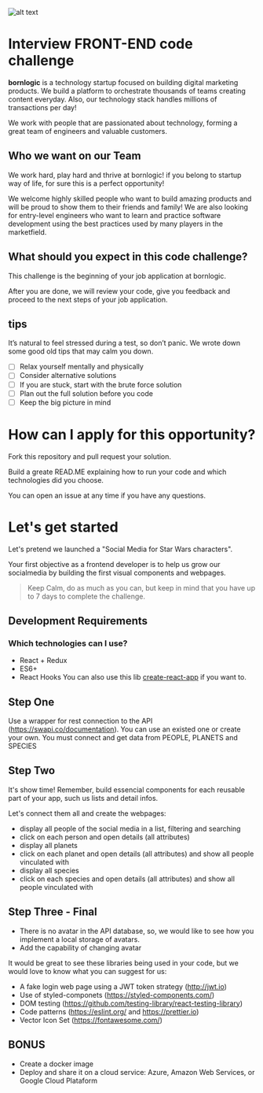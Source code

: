 ![alt text](http://branding.bornlogic.com.s3-website-sa-east-1.amazonaws.com/static/files-download/logo/logo-roxo.svg 'Bornlogic')


# Interview FRONT-END code challenge

**bornlogic** is a technology startup focused on building digital marketing products. We build a platform to orchestrate thousands of teams creating content everyday. Also, our technology stack handles millions of transactions per day!

We work with people that are passionated about technology, forming a great team of engineers and valuable customers.

## Who we want on our Team

We work hard, play hard and thrive at bornlogic! if you belong to startup way of life, for sure this is a perfect opportunity!

We welcome highly skilled people who want to build amazing products and will be proud to show them to their friends and family! We are also looking for entry-level engineers who want to learn and practice software development using the best practices used by many players in the marketfield.

## What should you expect in this code challenge?

This challenge is the beginning of your job application at bornlogic. 

After you are done, we will review your code, give you feedback and proceed to the next steps of your job application.


## tips
It’s natural to feel stressed during a test, so don’t panic. We wrote down some good old tips that may calm you down.

- [ ] Relax yourself mentally and physically
- [ ] Consider alternative solutions
- [ ] If you are stuck, start with the brute force solution
- [ ] Plan out the full solution before you code
- [ ] Keep the big picture in mind

# How can I apply for this opportunity?

Fork this repository and pull request your solution. 

Build a greate READ.ME explaining how to run your code and which technologies did you choose.

You can open an issue at any time if you have any questions.

# Let's get started 

Let's pretend we launched a "Social Media for Star Wars characters". 

Your first objective as a frontend developer is to help us grow our socialmedia by building the first visual components and webpages.

> Keep Calm, do as much as you can, but keep in mind that you have up to 7 days to complete the challenge.


## Development Requirements

### Which technologies can I use?
- React + Redux
- ES6+
- React Hooks
You can also use this lib <a href="https://create-react-app.dev/docs/getting-started/" target='_blank'>create-react-app</a> if you want to.

## Step One 
 
Use a wrapper for rest connection to the API (https://swapi.co/documentation). You can use an existed one or create your own.
You must connect and get data from PEOPLE, PLANETS and SPECIES 
 
 ## Step Two

It's show time! Remember, build essencial components for each reusable part of your app, such us lists and detail infos.

Let's connect them all and create the webpages:
 
 - display all people of the social media in a list, filtering and searching
 - click on each person and open details (all attributes) 
 - display all planets
 - click on each planet and open details (all attributes) and show all people vinculated with 
 - display all species
 - click on each species and open details (all attributes) and show all people vinculated with 
 
## Step Three - Final

- There is no avatar in the API database, so, we would like to see how you implement a local storage of avatars.
- Add the capability of changing avatar

It would be great to see these libraries being used in your code, but we would love to know what you can suggest for us:
- A fake login web page using a JWT token strategy (http://jwt.io)
- Use of styled-componets (https://styled-components.com/)
- DOM testing (https://github.com/testing-library/react-testing-library)
- Code patterns (https://eslint.org/ and https://prettier.io)
- Vector Icon Set (https://fontawesome.com/)


## BONUS

- Create a docker image
- Deploy and share it on a cloud service: Azure, Amazon Web Services, or Google Cloud Plataform 
